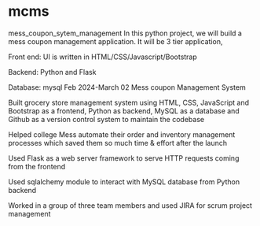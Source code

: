 # mcms
mess_coupon_sytem_management
In this python project, we will build a mess coupon management application. It will be 3 tier application,

Front end: UI is written in HTML/CSS/Javascript/Bootstrap

Backend: Python and Flask

Database: mysql
Feb 2024-March 02
Mess coupon Management System

Built grocery store management system using HTML, CSS, JavaScript and Bootstrap as a frontend, Python as backend, MySQL as a database and Github as a version control system to maintain the codebase

Helped college Mess automate their order and inventory management processes which saved them so much time & effort after the launch

Used Flask as a web server framework to serve HTTP requests coming from the frontend

Used sqlalchemy module to interact with MySQL database from Python backend

Worked in a group of three team members and used JIRA for scrum project management
